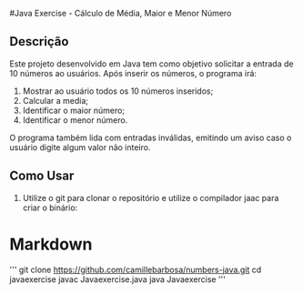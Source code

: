 #Java Exercise - Cálculo de Média, Maior e Menor Número

## Descrição
Este projeto desenvolvido em Java tem como objetivo solicitar a entrada de 10 números ao usuários. Após inserir os números, o programa irá:
1. Mostrar ao usuário todos os 10 números inseridos;
2. Calcular a media;
3. Identificar o maior número;
4. Identificar o menor número.

O programa também lida com entradas inválidas, emitindo um aviso caso o usuário digite algum valor não inteiro.

## Como Usar

1. Utilize o git para clonar o repositório e utilize o compilador jaac para criar o binário:

# Markdown
'''
git clone https://github.com/camillebarbosa/numbers-java.git
cd javaexercise
javac Javaexercise.java
java Javaexercise
'''
